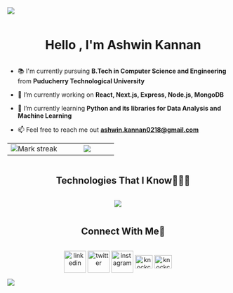 <!--horizontal divider(gradiant)-->
<img src="https://user-images.githubusercontent.com/73097560/115834477-dbab4500-a447-11eb-908a-139a6edaec5c.gif">

<!--h1 without bottom border-->
<div id="user-content-toc">
  <ul align="center">
    <summary><h1 style="display: inline-block">Hello , I'm Ashwin Kannan</h1></summary>
  </ul>
</div>

<!--Intro start-->
- 📚 I'm currently pursuing **B.Tech in Computer Science and Engineering** from **Puducherry Technological University**

- 🔭 I’m currently working on **React, Next.js, Express, Node.js, MongoDB**

- 🌱 I’m currently learning **Python and its libraries for Data Analysis and Machine Learning**

- 📫 Feel free to reach me out **ashwin.kannan0218@gmail.com**

<!--Intro end-->

<!--- stats & Trophy (start) -->
<p align="center">
  <!--- stats (start) -->
<table align="center">
<tr border="none">
<td width="50%" align="center">
  

  <img  title="🔥 Get streak stats for your profile at git.io/streak-stats" alt="Mark streak" src="https://github-readme-streak-stats.herokuapp.com/?user=whoashwin98&theme=dark&hide_border=false" /> 
</td>

<td width="50%" align="center">

  <img  align="center"  src="https://github-readme-stats.anuraghazra1.vercel.app/api/top-langs/?username=ash1802&theme=dark&hide_border=false&no-bg=true&no-frame=true&langs_count=10"/>
  
  </td>
</tr>
</table>
<!--- stats (end) -->

</p>        
<!--- stats (end) -->


<!--h1 without bottom border-->
<div id="user-content-toc">
  <ul align="center">
    <summary><h2 style="display: inline-block">Technologies That I Know👨🏻‍💻</h2></summary>
  </ul>
</div>
<!--tech stack icons-->
<p align="center">
  <a href="https://skillicons.dev">
    <img src="https://skillicons.dev/icons?i=git,bootstrap,c,cpp,css,discord,express,github,html,java,js,md,materialui,mongodb,mysql,nextjs,nodejs,postman,py,react,redux,tailwind,vscode&perline=14" />
  </a>
</p>


<!-- Connect with me -->
<!--h2 without bottom border-->
<div id="user-content-toc">
  <ul align="center">
    <summary><h2 style="display: inline-block">Connect With Me🤝</h2></summary>
  </ul>
</div>

<!--icons and links-->
<p align="center">
<a href="https://www.linkedin.com/in/whoashwin98/" target="blank"><img align="center" src="https://user-images.githubusercontent.com/88904952/234979284-68c11d7f-1acc-4f0c-ac78-044e1037d7b0.png" alt="linkedin" height="50" width="50" /></a>
<a href="https://twitter.com/whoashwin98" target="blank"><img align="center" src="https://user-images.githubusercontent.com/88904952/234980676-61bfb021-ecc8-48f7-88e6-34c1b06c4a58.png" alt="twitter" height="50" width="50" /></a> 
<a href="https://www.instagram.com/whoashwin98/" target="blank"><img align="center" src="https://user-images.githubusercontent.com/88904952/234981169-2dd1e58f-4b7e-468c-8213-034ba62156c3.png" alt="instagram" height="50" width="50" /></a>
<a  href="https://auth.geeksforgeeks.org/user/ashwinkannan0218/practice/"  target="blank"><img align="center"  src="https://img.icons8.com/?size=512&id=AbQBhN9v62Ob&format=png"  alt="knockcat"  height="30"  width="40"  /></a>
<a  href="https://leetcode.com/ash0218/"  target="blank"><img align="center"  src="https://raw.githubusercontent.com/rahuldkjain/github-profile-readme-generator/master/src/images/icons/Social/leet-code.svg"  alt="knockcat"  height="30"  width="40"  /></a>
</p>

<!--horizontal divider(gradiant)-->
<img src="https://user-images.githubusercontent.com/73097560/115834477-dbab4500-a447-11eb-908a-139a6edaec5c.gif">

